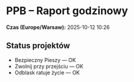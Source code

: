 # PPB – Raport godzinowy
**Czas (Europe/Warsaw):** 2025-10-12 10:26

## Status projektów
- Bezpieczny Pieszy — OK
- Zwolnij przy przejściu — OK
- Odblask ratuje życie — OK

